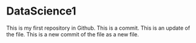 # DataScience1
This is my first repository in Github.
This is a commit.
This is an update of the file.
This is a new commit of the file as a new file.
